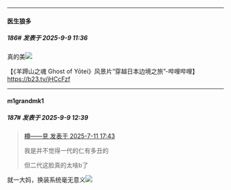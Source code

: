 ﻿
*****

####  医生狼多  
##### 186#       发表于 2025-9-9 11:36

真的美<img src="https://static.stage1st.com/image/smiley/face2017/075.png" referrerpolicy="no-referrer">

【《羊蹄山之魂 Ghost of Yōtei》风景片“穿越日本边境之旅”-哔哩哔哩】 https://b23.tv/jHCcFzf


*****

####  m1grandmk1  
##### 187#       发表于 2025-9-9 12:39

<blockquote><a href="httphttps://stage1st.com/2b/forum.php?mod=redirect&amp;goto=findpost&amp;pid=68083775&amp;ptid=2200798" target="_blank">樽——見 发表于 2025-7-11 17:43</a>

我是并不觉得一代的仁有多丑的

但二代这脸真的太啥b了</blockquote>
就一大妈，换装系统毫无意义<img src="https://static.stage1st.com/image/smiley/face2017/037.png" referrerpolicy="no-referrer">

